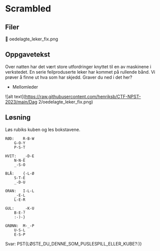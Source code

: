 # Scrambled

## Filer

📎 oedelagte_leker_fix.png

## Oppgavetekst

Over natten har det vært store utfordringer knyttet til en av maskinene i verkstedet. En serie feilproduserte leker har kommet på rullende bånd. Vi prøver å finne ut hva som har skjedd. Graver du ned i det her?

- Mellomleder

![alt text](https://raw.githubusercontent.com/henriksb/CTF-NPST-2023/main/Dag 2/oedelagte_leker_fix.png)

## Løsning

Løs rubiks kuben og les bokstavene.

```
RØD: 	R-B-W
	G-O-Y
	P-S-T

HVIT:	_-D-E
	N-N-E
	_-S-O

BLÅ:	{-L-Ø
	S-T-E
	_-D-U
	
ORAN:	I-L-L
	_-E-L
	L-E-R

GUL:	_-K-U
	B-E-?
	:-)-}

GRØNN:  M-_-P
	U-S-L
	E-S-P
```
	
Svar: PST{LØSTE_DU_DENNE_SOM_PUSLESPILL_ELLER_KUBE?:)}
